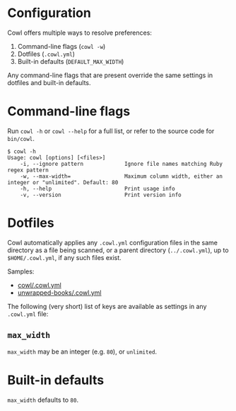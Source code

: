 # Configuration

Cowl offers multiple ways to resolve preferences:

1. Command-line flags (`cowl -w`)
2. Dotfiles (`.cowl.yml`)
3. Built-in defaults (`DEFAULT_MAX_WIDTH`)

Any command-line flags that are present override the same settings in dotfiles and built-in defaults.

# Command-line flags

Run `cowl -h` or `cowl --help` for a full list, or refer to the source code for `bin/cowl`.

```
$ cowl -h
Usage: cowl [options] [<files>]
    -i, --ignore pattern             Ignore file names matching Ruby regex pattern
    -w, --max-width=                 Maximum column width, either an integer or "unlimited". Default: 80
    -h, --help                       Print usage info
    -v, --version                    Print version info
```

# Dotfiles

Cowl automatically applies any `.cowl.yml` configuration files in the same directory as a file being scanned, or a parent directory (`../.cowl.yml`), up to `$HOME/.cowl.yml`, if any such files exist.

Samples:

* [cowl/.cowl.yml](https://github.com/mcandre/cowl/blob/master/.cowl.yml)
* [unwrapped-books/.cowl.yml](https://github.com/mcandre/cowl/blob/master/examples/unwrapped-books/.cowl.yml)

The following (very short) list of keys are available as settings in any `.cowl.yml` file:

## `max_width`

`max_width` may be an integer (e.g. `80`), or `unlimited`.

# Built-in defaults

`max_width` defaults to `80`.

